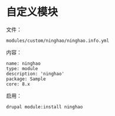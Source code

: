 # 自定义模块

文件：

```
modules/custom/ninghao/ninghao.info.yml
```

内容：

```
name: ninghao
type: module
description: 'ninghao'
package: Sample
core: 8.x
```

启用：

```
drupal module:install ninghao
```




